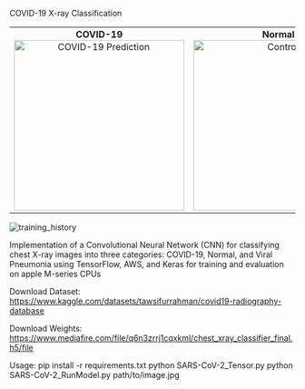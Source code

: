 COVID-19 X-ray Classification

<table>
  <tr>
    <td align="center">
      <strong>COVID-19</strong><br>
      <img src="https://github.com/user-attachments/assets/a954b5d5-bd59-4add-95e5-00d88c1f753e" alt="COVID-19 Prediction" width="300"/>
    </td>
    <td align="center">
      <strong>Normal</strong><br>
      <img src="https://github.com/user-attachments/assets/c5e0d25f-aa2b-4796-98ef-c7748c1c2bf5" alt="Control" width="300"/>
    </td>
    <td align="center">
      <strong>Viral Pneumonia</strong><br>
      <img src="https://github.com/user-attachments/assets/677cbb73-330c-41d9-8444-6e6f65fdf160" alt="Viral Pneumonia Prediction" width="300"/>
    </td>
  </tr>
</table>

![training_history](https://github.com/user-attachments/assets/2dca8db6-960b-4c41-a1ac-67424b609970)


Implementation of a Convolutional Neural Network (CNN) for classifying chest X-ray images into three categories: COVID-19, Normal, and Viral Pneumonia using TensorFlow, AWS, and Keras for training and evaluation on apple M-series CPUs

Download Dataset: https://www.kaggle.com/datasets/tawsifurrahman/covid19-radiography-database

Download Weights: https://www.mediafire.com/file/q6n3zrrj1cqxkml/chest_xray_classifier_final.h5/file

Usage: 
pip install -r requirements.txt
python SARS-CoV-2_Tensor.py
python SARS-CoV-2_RunModel.py path/to/image.jpg
